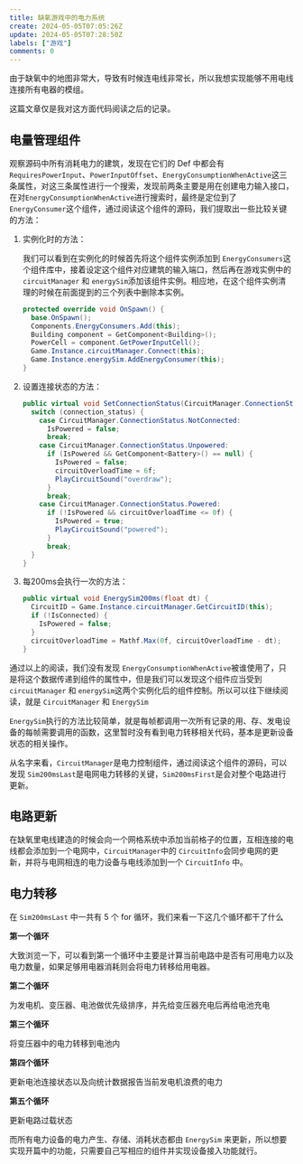 ```yaml
---
title: 缺氧游戏中的电力系统
create: 2024-05-05T07:05:26Z
update: 2024-05-05T07:28:50Z
labels: ["游戏"]
comments: 0
---
```


由于缺氧中的地图非常大，导致有时候连电线非常长，所以我想实现能够不用电线连接所有电器的模组。

这篇文章仅是我对这方面代码阅读之后的记录。

## 电量管理组件

观察源码中所有消耗电力的建筑，发现在它们的 Def 中都会有 `RequiresPowerInput`​、`PowerInputOffset`​、`EnergyConsumptionWhenActive`​ 这三条属性，对这三条属性进行一个搜索，发现前两条主要是用在创建电力输入接口，在对`EnergyConsumptionWhenActive`​进行搜索时，最终是定位到了 `EnergyConsumer`​ 这个组件，通过阅读这个组件的源码，我们提取出一些比较关键的方法：

1. 实例化时的方法：

    我们可以看到在实例化的时候首先将这个组件实例添加到 `EnergyConsumers`​ 这个组件库中，接着设定这个组件对应建筑的输入端口，然后再在游戏实例中的 `circuitManager`​ 和 `energySim`​ 添加该组件实例。相应地，在这个组件实例清理的时候在前面提到的三个列表中删除本实例。

    ```csharp
    protected override void OnSpawn() {
      base.OnSpawn();
      Components.EnergyConsumers.Add(this);
      Building component = GetComponent<Building>();
      PowerCell = component.GetPowerInputCell();
      Game.Instance.circuitManager.Connect(this);
      Game.Instance.energySim.AddEnergyConsumer(this);
    }
    ```

2. 设置连接状态的方法：

    ```csharp
    public virtual void SetConnectionStatus(CircuitManager.ConnectionStatus connection_status) {
      switch (connection_status) {
        case CircuitManager.ConnectionStatus.NotConnected:
          IsPowered = false;
          break;
        case CircuitManager.ConnectionStatus.Unpowered:
          if (IsPowered && GetComponent<Battery>() == null) {
            IsPowered = false;
            circuitOverloadTime = 6f;
            PlayCircuitSound("overdraw");
          }
          break;
        case CircuitManager.ConnectionStatus.Powered:
          if (!IsPowered && circuitOverloadTime <= 0f) {
            IsPowered = true;
            PlayCircuitSound("powered");
          }
          break;
      }
    }
    ```

3. 每200ms会执行一次的方法：

    ```csharp
    public virtual void EnergySim200ms(float dt) {
      CircuitID = Game.Instance.circuitManager.GetCircuitID(this);
      if (!IsConnected) {
        IsPowered = false;
      }
      circuitOverloadTime = Mathf.Max(0f, circuitOverloadTime - dt);
    }
    ```

通过以上的阅读，我们没有发现 `EnergyConsumptionWhenActive`​ 被谁使用了，只是将这个数据传递到组件的属性中，但是我们可以发现这个组件应当受到 `circuitManager`​ 和 `energySim`​ 这两个实例化后的组件控制。所以可以往下继续阅读，就是 `CircuitManager`​ 和 `EnergySim`​

​`EnergySim`​ 执行的方法比较简单，就是每帧都调用一次所有记录的用、存、发电设备的每帧需要调用的函数，这里暂时没有看到电力转移相关代码，基本是更新设备状态的相关操作。

从名字来看，`CircuitManager`​ 是电力控制组件，通过阅读这个组件的源码，可以发现 `Sim200msLast`​ 是电网电力转移的关键，`Sim200msFirst`​ 是会对整个电路进行更新。

## 电路更新

在缺氧里电线建造的时候会向一个网格系统中添加当前格子的位置，互相连接的电线都会添加到一个电网中，`CircuitManager`​ 中的 `CircuitInfo`​ 会同步电网的更新，并将与电网相连的电力设备与电线添加到一个 `CircuitInfo`​ 中。

## 电力转移

在 `Sim200msLast`​ 中一共有 5 个 for 循环，我们来看一下这几个循环都干了什么

**第一个循环**

大致浏览一下，可以看到第一个循环中主要是计算当前电路中是否有可用电力以及电力数量，如果足够用电器消耗则会将电力转移给用电器。

**第二个循环**

为发电机、变压器、电池做优先级排序，并先给变压器充电后再给电池充电

**第三个循环**

将变压器中的电力转移到电池内

**第四个循环**

更新电池连接状态以及向统计数据报告当前发电机浪费的电力

**第五个循环**

更新电路过载状态

而所有电力设备的电力产生、存储、消耗状态都由 `EnergySim` 来更新，所以想要实现开篇中的功能，只需要自己写相应的组件并实现设备接入功能就行。
